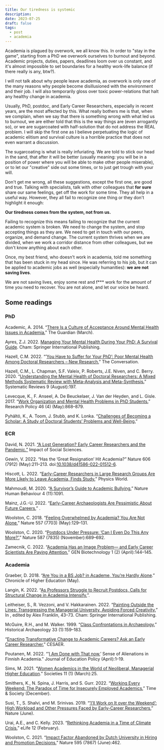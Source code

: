 ```yaml
---
title: Our tiredness is systemic
description:
date: 2023-07-25
draft: false
tags:
  - post
  - academia
---
```


Academia is plagued by overwork, we all know this. In order to "stay in the game", starting from a PhD we overwork ourselves to burnout and beyond. Academic projects, duties, papers, deadlines loom over us constant, and it's almost impossible to set boundaries for a healthy work-life balance (if there really is any, btw?). 

I will not talk about why people leave academia, as overwork is only one of the many reasons why people become disillusioned with the environment and their job. I will also temporarily gloss over toxic power-relations that halt any healthy change in academia.

Usually, PhD, postdoc, and Early Career Researchers, especially in recent years, are the most affected by this. What really bothers me is that, when we complain, when we say that there is something wrong with what led us to burnout, we are either told that this is the way things are (even arrogantly so), or we are sugarcoated with half-solution that do not address the REAL problem. I will skip the first one as I believe perpetuating the logic of academic elitism and survival culture is a horrible practice that does not even warrant a discussion.

The sugarcoating is what is really infuriating. We are told to stick our head in the sand, that after it will be better (usually meaning: you will be in a position of power where you will be able to make other people miserable), or to let our "creative" side out some times, or to just get trough with your will.

Don't get me wrong, all these suggestions, except the first one, are good and true. Talking with specialists, talk with other colleagues that **for sure** share our same feelings, get off the work for some time. They all help in a useful way.
However, they all fail to recognize one thing or they don't highlight it enough:

**Our tiredness comes from the system, not from us.**

Failing to recognize this means failing to recognize that the current academic system is broken. We need to change the system, and stop accepting things as they are. We need to get in touch with our peers, organize, and demand change. The current system thrives when we are divided, when we work a corridor distance from other colleagues, but we don't know anything about each other.

Once, my best friend, who doesn't work in academia, told me something that has been stuck in my head since. He was referring to his job, but it can be applied to academic jobs as well (especially humanities): **we are not saving lives**.

We are not saving lives, enjoy some rest and f*** work for the amount of time you need to recover. You are not alone, and let our voice be heard.

## Some readings

### PhD

Academic, A. 2014. “[There Is a Culture of Acceptance Around Mental Health Issues in Academia.](https://www.theguardian.com/higher-education-network/blog/2014/mar/01/mental-health-issue-phd-research-university)” The Guardian (March).

Ayres, Z.J. 2022. [Managing Your Mental Health During Your PhD: A Survival Guide](https://doi.org/10.1007/978-3-031-14194-2). Cham: Springer International Publishing.

Hazell, C.M. 2022. “’[You Have to Suffer for Your PhD’: Poor Mental Health Among Doctoral Researchers – New Research.](https://theconversation.com/you-have-to-suffer-for-your-phd-poor-mental-health-among-doctoral-researchers-new-research-174096)” The Conversation.

Hazell, C.M., L. Chapman, S.F. Valeix, P. Roberts, J.E. Niven, and C. Berry. 2020. “[Understanding the Mental Health of Doctoral Researchers: A Mixed Methods Systematic Review with Meta-Analysis and Meta-Synthesis.](https://doi.org/10.1186/s13643-020-01443-1)” Systematic Reviews 9 (August):197.

Levecque, K., F. Anseel, A. De Beuckelaer, J. Van der Heyden, and L. Gisle. 2017. “[Work Organization and Mental Health Problems in PhD Students.](https://doi.org/10.1016/j.respol.2017.02.008)” Research Policy 46 (4) (May):868–879.

Pyhältö, K., A. Toom, J. Stubb, and K. Lonka. “[Challenges of Becoming a Scholar: A Study of Doctoral Students’ Problems and Well-Being.](https://core.ac.uk/display/157586726)”

### ECR

David, N. 2021. [“A Lost Generation? Early Career Researchers and the Pandemic.”](https://blogs.lse.ac.uk/impactofsocialsciences/2021/12/14/a-lost-generation-early-career-researchers-and-the-pandemic/) Impact of Social Sciences.

Gewin, V. 2022. “Has the ’Great Resignation’ Hit Academia?” Nature 606 (7912) (May):211–213. doi:[10.1038/d41586-022-01512-6](https://doi.org/10.1038/d41586-022-01512-6).

Hiscott, L. 2022. “[Early-Career Researchers in Large Research Groups Are More Likely to Leave Academia, Finds Study.](https://physicsworld.com/early-career-researchers-in-large-research-groups-are-more-likely-to-leave-academia-finds-study/)” Physics World.

Mahmoudi, M. 2020. “[A Survivor’s Guide to Academic Bullying.](https://doi.org/10.1038/s41562-020-00937-1)” Nature Human Behaviour 4 (11):1091.

Mainz, J.G.-U. 2022. “[Early-Career Archaeologists Are Pessimistic About Future Careers.](https://phys.org/news/2022-12-early-career-archaeologists-pessimistic-future-careers.html)” .

Woolston, C. 2018. “[Feeling Overwhelmed by Academia? You Are Not Alone.](https://doi.org/10.1038/d41586-018-04998-1)” Nature 557 (7703) (May):129–131.

Woolston, C. 2020. “[Postdocs Under Pressure: ’Can I Even Do This Any More?’.](https://doi.org/10.1038/d41586-020-03235-y)” Nature 587 (7835) (November):689–692.

Zamecnik, C. 2022. “[Academia Has an Image Problem— and Early Career Scientists Are Paying Attention.](https://doi.org/10.1089/genbio.2022.29018.cza)” GEN Biotechnology 1 (2) (April):144–145.


### Academia

Graeber, D. 2018. “[Are You in a BS Job? in Academe, You’re Hardly Alone](https://www.chronicle.com/article/are-you-in-a-bs-job-in-academe-youre-hardly-alone).” Chronicle of Higher Education (May).

Langin, K. 2022. “[As Professors Struggle to Recruit Postdocs, Calls for Structural Change in Academia Intensify.](https://www.science.org/content/article/professors-struggle-recruit-postdocs-calls-structural-change-academia-intensify)”.

Leitheiser, S., R. Vezzoni, and V. Hakkarainen. 2022. “[Painting Outside the Lines: Transgressing the Managerial University, Avoiding Forced Creativity.](https://doi.org/10.1007/978-3-030-84248-2_2)” In , edited by Alex Franklin, 43–73. Cham: Springer International Publishing.

McGuire, R.H., and M. Walker. 1999. “[Class Confrontations in Archaeology.](https://doi.org/10.1007/BF03374285)” Historical Archaeology 33 (1):159–183.

“[Enacting Transformative Change to Academic Careers? Ask an Early Career Researcher.](https://www.cesaer.org/news/enacting-transformative-change-to-academic-careers-ask-an-early-career-researcher-1238/)” CESAER.

Poutanen, M. 2022. “’[I Am Done with That now.](https://doi.org/10.1080/02680939.2022.2067594)’ Sense of Alienations in Finnish Academia.” Journal of Education Policy (April):1–19.

Sims, M. 2021. “[Women Academics in the World of Neoliberal, Managerial Higher Education](https://doi.org/10.3390/soc11010025).” Societies 11 (1) (March):25.

Smithers, K., N. Spina, J. Harris, and S. Gurr. 2022. “[Working Every Weekend: The Paradox of Time for Insecurely Employed Academics.](https://doi.org/10.1177/0961463X221144136)” Time & Society (December).

Susi, T., S. Shalvi, and M. Srinivas. 2019. “[’I’ll Work on It over the Weekend’: High Workload and Other Pressures Faced by Early-Career Researchers.](https://doi.org/10.1038/d41586-019-01914-z)” Nature (June).

Urai, A.E., and C. Kelly. 2023. “[Rethinking Academia in a Time of Climate Crisis.](https://doi.org/10.7554/eLife.84991)” eLife 12 (February).

Woolston, C. 2021. “[Impact Factor Abandoned by Dutch University in Hiring and Promotion Decisions.](https://doi.org/10.1038/d41586-021-01759-5)” Nature 595 (7867) (June):462.

